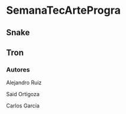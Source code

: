 # SemanaTecArteProgra

## Snake



## Tron



### Autores

Alejandro Ruiz

Said Ortigoza

Carlos García
